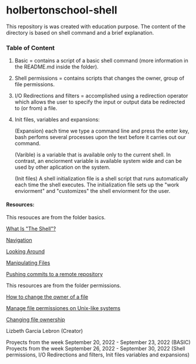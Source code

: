 # holbertonschool-shell
This repository is was created with education purpose. The content of the directory is based on shell command and a brief explanation. 

### Table of Content
1. Basic = contains a script of a basic shell command (more information in the README.md inside the folder).
2. Shell permissions = contains scripts that changes the owner, group of file permissions.
3. I/O Redirections and filters = accomplished using a redirection operator which allows the user to specify the input or output data be redirected to (or from) a file.
4. Init files, variables and expansions:

    (Expansion) each time we type a command line and press the enter key, bash perfoms several processes upon the text before it carries out our command.
  
    (Varible) is a variable that is available only to the current shell. In contrast, an enciorment variable is available system wide and can be used by other aplication on the system.
  
    (Init files) A shell initialization file is a shell script that runs automatically each time the shell executes. The initialization file sets up the "work enviorment" and "customizes" the shell enviorment for the user.

#### Resources:
This resouces are from the folder basics.

[What Is "The Shell"?](http://linuxcommand.org/lc3_lts0010.php)

[Navigation](https://intranet.hbtn.io/rltoken/fMDkg3TKjANJSPTROMQSpA)

[Looking Around](http://linuxcommand.org/lc3_lts0030.php)

[Manipulating Files](http://linuxcommand.org/lc3_lts0050.php)

[Pushing commits to a remote repository](https://docs.github.com/en/get-started/using-git/pushing-commits-to-a-remote-repository)


This resources are from the folder permissions.

[How to change the owner of a file](https://docs.oracle.com/cd/E19683-01/816-4883/6mb2joat2/index.html)

[Manage file permissiones on Unix-like systems](https://kb.iu.edu/d/abdb#change)

[Changing file ownership](https://docs.oracle.com/cd/E19683-01/816-4883/6mb2joat0/index.html)

Lizbeth Garcia Lebron (Creator) 

Proyects from the week September 20, 2022 - September 23, 2022 (BASIC)
Proyects from the week September 26, 2022 - September 30, 2022 (Shell permissions, I/O Redirections and filters, Init files variables and expansions)
